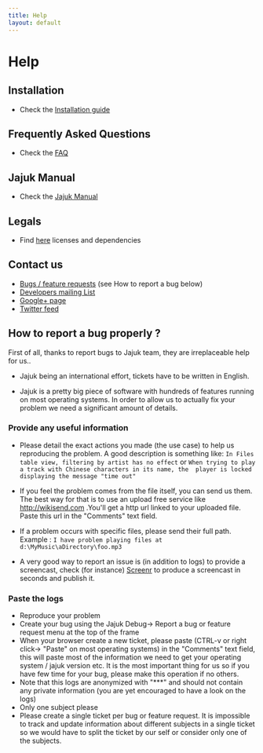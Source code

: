 ```yaml
---
title: Help
layout: default
---
```



# Help

## Installation
* Check the [Installation guide](/installation.html)

## Frequently Asked Questions
* Check the [FAQ](/faq.html)

## Jajuk Manual
* Check the [Jajuk Manual](/manual/main.html)

## Legals
* Find [here](/legals.html) licenses and dependencies

## Contact us 
  * [Bugs / feature requests](https://github.com/jajuk-team/jajuk/issues) (see How to report a bug below)
  * [Developers mailing List](http://lists.sourceforge.net/mailman/listinfo/jajuk-developers)
  * [Google+ page](http://plus.google.com/116653776869968419005)
  * [Twitter feed](http://twitter.com/jajukproject)
  
## How to report a bug properly ?

First of all, thanks to report bugs to Jajuk team, they are irreplaceable help for us..

* Jajuk being an international effort, tickets have to be written in English.

* Jajuk is a pretty big piece of software with hundreds of features running on most operating systems. 
In order to allow us to actually fix your problem we need a significant amount of details.

### Provide any useful information
* Please detail the exact actions you made (the use case) to help us reproducing the problem. 
A good description is something like:
``In Files table view, filtering by artist has no effect``
or
``When trying to play a track with Chinese characters in its name, the 
player is locked displaying the message "time out"``

* If you feel the problem comes from the file itself, you can send us them. The best way for that is to use an upload free service like http://wikisend.com .You'll get a http url linked to your uploaded file. Paste this url in the "Comments" text field.
* If a problem occurs with specific files, please send their full path. Example :
``I have problem playing files at d:\MyMusic\aDirectory\foo.mp3``
* A very good way to report an issue is (in addition to logs) to provide a screencast, check (for instance) [Screenr](http://www.screenr.com) to produce a screencast in seconds and publish it.

### Paste the logs
* Reproduce your problem
* Create your bug using the Jajuk Debug-> Report a bug or feature request menu at the top of the frame
* When your browser create a new ticket, please paste (CTRL-v or right click-> "Paste" on most operating systems) in the "Comments" text field, 
this will paste most of the information we need to get your operating system / jajuk version etc. It is the most important thing for us so if you have few time for your bug, please make this operation if no others.
* Note that this logs are anonymized with "***" and should not contain any private information (you are yet encouraged to have a look on the logs)
* Only one subject please
* Please create a single ticket per bug or feature request. It is impossible to track and update information about different subjects in a single ticket so we would have to split the ticket by our self or consider only one of the subjects.

